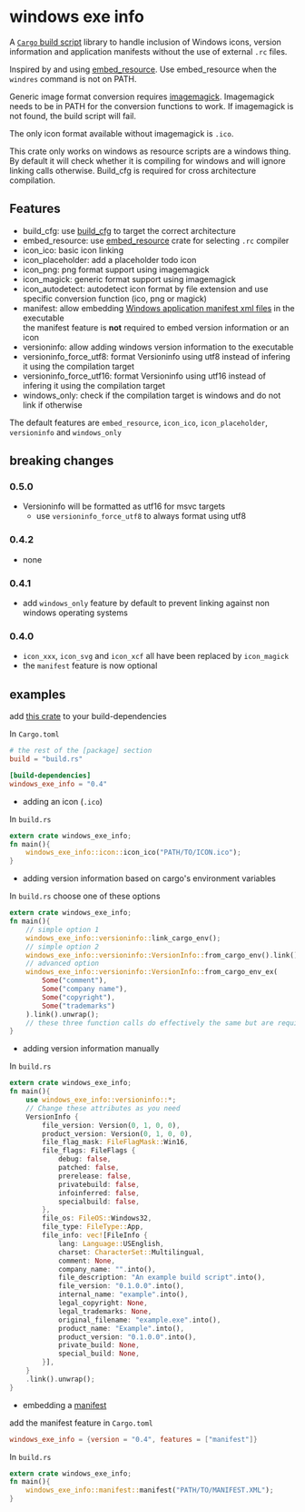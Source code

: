 # windows exe info

A [`Cargo` build script](http://doc.crates.io/build-script.html) library to
handle inclusion of Windows icons, version information and application
manifests without the use of external `.rc` files.

Inspired by and using [embed_resource](https://docs.rs/embed-resource).
Use embed_resource when the `windres` command is not on PATH.

Generic image format conversion requires
[imagemagick](https://imagemagick.org). Imagemagick needs to be in PATH for
the conversion functions to work. If imagemagick is not found, the build
script will fail.

The only icon format available without imagemagick is `.ico`.

This crate only works on windows as resource scripts are a windows thing.
By default it will check whether it is compiling for windows and will ignore
linking calls otherwise. 
Build_cfg is required for cross architecture compilation.

## Features
- build_cfg: use [build_cfg](https://docs.rs/build_cfg) to target the correct architecture
- embed_resource: use [embed_resource](https://docs.rs/embed-resource) crate for selecting `.rc` compiler
- icon_ico: basic icon linking
- icon_placeholder: add a placeholder todo icon
- icon_png: png format support using imagemagick
- icon_magick: generic format support using imagemagick
- icon_autodetect: autodetect icon format by file extension and use specific conversion function (ico, png or magick)
- manifest: allow embedding [Windows application manifest xml files](https://learn.microsoft.com/en-us/windows/win32/sbscs/manifest-files-reference) in the executable \
the manifest feature is **not** required to embed version information or an icon
- versioninfo: allow adding windows version information to the executable
- versioninfo_force_utf8: format Versioninfo using utf8 instead of infering it using the compilation target
- versioninfo_force_utf16: format Versioninfo using utf16 instead of infering it using the compilation target
- windows_only: check if the compilation target is windows and do not link if otherwise

The default features are `embed_resource`, `icon_ico`, `icon_placeholder`, `versioninfo` and `windows_only`

## breaking changes
### 0.5.0
- Versioninfo will be formatted as utf16 for msvc targets
  - use `versioninfo_force_utf8` to always format using utf8
### 0.4.2
- none
### 0.4.1
- add `windows_only` feature by default to prevent linking against non windows operating systems
### 0.4.0
- `icon_xxx`, `icon_svg` and `icon_xcf` all have been replaced by `icon_magick`
- the `manifest` feature is now optional

## examples
add [this crate](https://crates.io/crates/windows_exe_info) to your build-dependencies

In `Cargo.toml`
```toml
# the rest of the [package] section
build = "build.rs"

[build-dependencies]
windows_exe_info = "0.4"
```

- adding an icon (`.ico`)

In `build.rs`
```rust
extern crate windows_exe_info;
fn main(){
    windows_exe_info::icon::icon_ico("PATH/TO/ICON.ico");
}
```

- adding version information based on cargo's environment variables

In `build.rs` choose one of these options
```rust
extern crate windows_exe_info;
fn main(){
    // simple option 1
    windows_exe_info::versioninfo::link_cargo_env();
    // simple option 2
    windows_exe_info::versioninfo::VersionInfo::from_cargo_env().link().unwrap();
    // advanced option
    windows_exe_info::versioninfo::VersionInfo::from_cargo_env_ex(
        Some("comment"),
        Some("company name"),
        Some("copyright"),
        Some("trademarks")
    ).link().unwrap();
    // these three function calls do effectively the same but are required only once
}
```

- adding version information manually

In `build.rs`
```rust
extern crate windows_exe_info;
fn main(){
    use windows_exe_info::versioninfo::*;
    // Change these attributes as you need
    VersionInfo {
        file_version: Version(0, 1, 0, 0),
        product_version: Version(0, 1, 0, 0),
        file_flag_mask: FileFlagMask::Win16,
        file_flags: FileFlags {
            debug: false,
            patched: false,
            prerelease: false,
            privatebuild: false,
            infoinferred: false,
            specialbuild: false,
        },
        file_os: FileOS::Windows32,
        file_type: FileType::App,
        file_info: vec![FileInfo {
            lang: Language::USEnglish,
            charset: CharacterSet::Multilingual,
            comment: None,
            company_name: "".into(),
            file_description: "An example build script".into(),
            file_version: "0.1.0.0".into(),
            internal_name: "example".into(),
            legal_copyright: None,
            legal_trademarks: None,
            original_filename: "example.exe".into(),
            product_name: "Example".into(),
            product_version: "0.1.0.0".into(),
            private_build: None,
            special_build: None,
        }],
    }
    .link().unwrap();
}
```

- embedding a [manifest](https://learn.microsoft.com/en-us/windows/win32/sbscs/manifest-files-reference)

add the manifest feature in `Cargo.toml`
```toml
windows_exe_info = {version = "0.4", features = ["manifest"]}
```
In `build.rs`
```rust
extern crate windows_exe_info;
fn main(){
    windows_exe_info::manifest::manifest("PATH/TO/MANIFEST.XML");
}
```